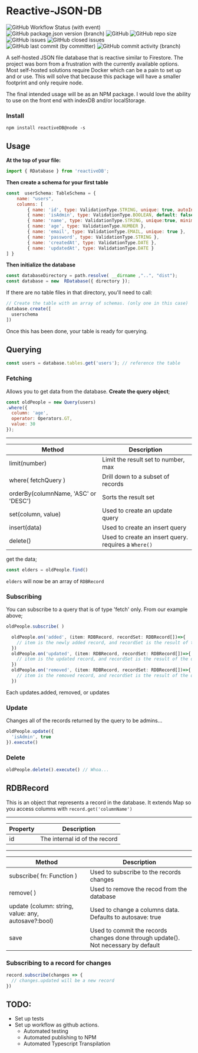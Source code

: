 # Reactive-JSON-DB
![GitHub Workflow Status (with event)](https://img.shields.io/github/actions/workflow/status/Your-Name-Here/Reactive-JSON-DB/node.js.yml)
 ![GitHub package.json version (branch)](https://img.shields.io/github/package-json/v/Your-Name-Here/Reactive-JSON-DB/main) ![GitHub](https://img.shields.io/github/license/Your-Name-Here/Reactive-JSON-DB) ![GitHub repo size](https://img.shields.io/github/repo-size/Your-Name-Here/Reactive-JSON-DB?label=Repo%20Size) ![GitHub issues](https://img.shields.io/github/issues-raw/Your-Name-Here/Reactive-JSON-DB) ![GitHub closed issues](https://img.shields.io/github/issues-closed-raw/Your-Name-Here/Reactive-JSON-DB) ![GitHub last commit (by committer)](https://img.shields.io/github/last-commit/Your-Name-Here/Reactive-JSON-DB) ![GitHub commit activity (branch)](https://img.shields.io/github/commit-activity/m/Your-Name-Here/Reactive-JSON-DB)







A self-hosted JSON file database that is reactive similar to Firestore. The project was born from a frustration with the currently available options. Most self-hosted solutions require Docker which can be a pain to set up and or use. This will solve that because this package will have a smaller footprint and only require node.   

The final intended usage will be as an NPM package. I would love the ability to use on the front end with indexDB and/or localStorage.

### Install 
``npm install reactiveDB@node -s``

## Usage
**At the top of your file:**

```javascript
import { RDatabase } from 'reactiveDB';
```

**Then create a schema for your first table**
```javascript
const  userSchema: TableSchema = { 
	name: "users",
	columns: [
		{ name: 'id', type: ValidationType.STRING, unique: true, autoIncrement: true },
		{ name: 'isAdmin', type: ValidationType.BOOLEAN, default: false },
		{ name: 'name', type: ValidationType.STRING, unique:true, minimum: 3, maximum: 30 },
		{ name: 'age', type: ValidationType.NUMBER },
		{ name: 'email', type: ValidationType.EMAIL, unique: true },
		{ name: 'password', type: ValidationType.STRING },
		{ name: 'createdAt', type: ValidationType.DATE },
		{ name: 'updatedAt', type: ValidationType.DATE }
] }
```
**Then initialize the database**
```javascript
const databaseDirectory = path.resolve( __dirname ,"..", "dist");
const database = new  RDatabase({ directory });
```
  If there are no table files in that directory, you'll need to call:
  
```javascript
// Create the table with an array of schemas. (only one in this case)
database.create([
  userschema
])
```

Once this has been done, your table is ready for querying. 

## Querying

```javascript
const users = database.tables.get('users'); // reference the table
```

### Fetching
Allows you to get data from the database. 
**Create the query object**;

```javascript
const oldPeople = new Query(users)
.where({
  column: 'age',
  operator: Operators.GT,
  value: 30
});
```
 ___
|Method|Description|
|--|--|
| limit(number) | Limit the result set to number, max|
| where( fetchQuery ) | Drill down to a subset of records |
| orderBy(columnName, 'ASC' or 'DESC') | Sorts the result set |
| set(column, value) | Used to create an update query |
| insert(data) | Used to create an insert query |
| delete() | Used to create an insert query. requires a ``Where()`` |

get the data;

```javascript
const elders = oldPeople.find()
```
``elders`` will now be an array of ``RDBRecord``
### Subscribing
You can subscribe to a query that is of type 'fetch' only. From our example above;

```javascript
oldPeople.subscribe( )
```
```javascript
  oldPeople.on('added', (item: RDBRecord, recordSet: RDBRecord[])=>{
    // item is the newly added record, and recordSet is the result of the query after the insertion. 
  })
  oldPeople.on('updated', (item: RDBRecord, recordSet: RDBRecord[])=>{
    // item is the updated record, and recordSet is the result of the query after the update. 
  })
  oldPeople.on('removed', (item: RDBRecord, recordSet: RDBRecord[])=>{
    // item is the removed record, and recordSet is the result of the query after the removal. 
  })

```
Each updates.added, removed, or updates 
### Update
Changes all of the records returned by the query to be admins...
```javascript
oldPeople.update({
  'isAdmin', true
}).execute()
```
### Delete
```javascript
oldPeople.delete().execute() // Whoa...
```
## RDBRecord
This is an object that represents a record in the database. It extends Map so you access columns with ``record.get('columnName')``
___
|Property|Description|
|--|--|
| id | The internal id of the record   |
___

|Method |Description|
|--|--|
| subscribe( fn: Function ) | Used to subscribe to the records changes|
| remove( ) | Used to remove the recod from the database|
| update (column: string, value: any, autosave?:bool) | Used to change a columns data. Defaults to autosave: true|
| save | Used to commit the records changes done through update(). Not necessary by default |

### Subscribing to a record for changes
```javascript
record.subscribe(changes => {
  // changes.updated will be a new record 
})
```

 
## TODO:
- Set up tests
- Set up workflow as github actions.
  - Automated testing
  - Automated publishing to NPM
  - Automated Typescript Transpilation

